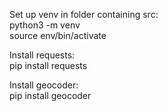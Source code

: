 Set up venv in folder containing src:\
python3 -m venv\
source env/bin/activate

Install requests:\
pip install requests

Install geocoder:\
pip install geocoder